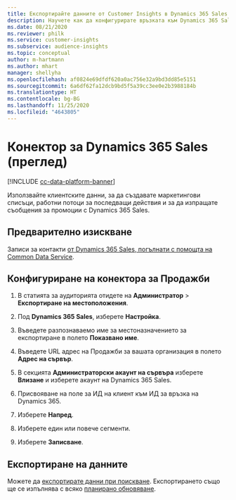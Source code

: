 ```yaml
---
title: Експортирайте данните от Customer Insights в Dynamics 365 Sales
description: Научете как да конфигурирате връзката към Dynamics 365 Sales.
ms.date: 08/21/2020
ms.reviewer: philk
ms.service: customer-insights
ms.subservice: audience-insights
ms.topic: conceptual
author: m-hartmann
ms.author: mhart
manager: shellyha
ms.openlocfilehash: af0824e69dfdf620a0ac756e32a9bd3dd85e5151
ms.sourcegitcommit: 6a6df62fa12dcb9bd5f5a39cc3ee0e2b3988184b
ms.translationtype: HT
ms.contentlocale: bg-BG
ms.lasthandoff: 11/25/2020
ms.locfileid: "4643805"
---
```

# <a name="connector-for-dynamics-365-sales-preview"></a>Конектор за Dynamics 365 Sales (преглед)

[!INCLUDE [cc-data-platform-banner](../includes/cc-data-platform-banner.md)]

Използвайте клиентските данни, за да създавате маркетингови списъци, работни потоци за последващи действия и за да изпращате съобщения за промоции с Dynamics 365 Sales.

## <a name="prerequisite"></a>Предварително изискване

Записи за контакти [от Dynamics 365 Sales, погълнати с помощта на Common Data Service](connect-power-query.md).

## <a name="configure-the-connector-for-sales"></a>Конфигуриране на конектора за Продажби

1. В статията за аудиторията отидете на **Администратор** > **Експортиране на местоположения**.

1. Под **Dynamics 365 Sales**, изберете **Настройка**.

1. Въведете разпознаваемо име за местоназначението за експортиране в полето **Показвано име**.

1. Въведете URL адрес на Продажби за вашата организация в полето **Адрес на сървър**.

1. В секцията **Администраторски акаунт на сървъра** изберете **Влизане** и изберете акаунт на Dynamics 365 Sales.

1. Присвояване на поле за ИД на клиент към ИД за връзка на Dynamics 365.

1. Изберете **Напред**.

1. Изберете един или повече сегменти.

1. Изберете **Записване**.

## <a name="export-the-data"></a>Експортиране на данните

Можете да [експортирате данни при поискване](export-destinations.md). Експортирането също ще се изпълнява с всяко [планирано обновяване](system.md#schedule-tab).
